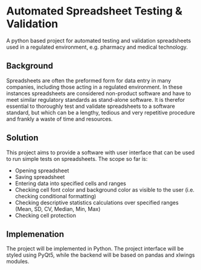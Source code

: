 # Automated Spreadsheet Testing & Validation
A python based project for automated testing and validation spreadsheets used in a regulated environment, e.g. pharmacy and medical technology.

## Background
Spreadsheets are often the preformed form for data entry in many companies, including those acting in a regulated environment. In these instances spreadsheets are considered non-product software and have to meet similar regulatory standards as stand-alone software. It is therefor essential to thoroughly test and validate spreadsheets to a software standard, but which can be a lengthy, tedious and very repetitive procedure and frankly a waste of time and resources. 

## Solution
This project aims to provide a software with user interface that can be used to run simple tests on spreadsheets. The scope so far is:
* Opening spreadsheet
* Saving spreadsheet
* Entering data into specified cells and ranges
* Checking cell font color and background color as visible to the user (i.e. checking conditional formatting)
* Checking descriptive statistics calculations over specified ranges (Mean, SD, CV, Median, Min, Max)
* Checking cell protection

## Implemenation
The project will be implemented in Python. The project interface will be styled using PyQt5, while the backend will be based on pandas and xlwings modules.


